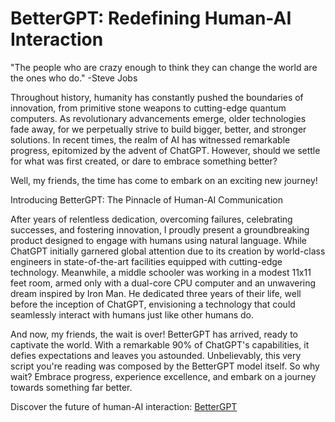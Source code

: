# BetterGPT: Redefining Human-AI Interaction

"The people who are crazy enough to think they can change the world are the ones who do."
-Steve Jobs

Throughout history, humanity has constantly pushed the boundaries of innovation, from primitive stone weapons to cutting-edge quantum computers. As revolutionary advancements emerge, older technologies fade away, for we perpetually strive to build bigger, better, and stronger solutions. In recent times, the realm of AI has witnessed remarkable progress, epitomized by the advent of ChatGPT. However, should we settle for what was first created, or dare to embrace something better?

Well, my friends, the time has come to embark on an exciting new journey!

Introducing BetterGPT: The Pinnacle of Human-AI Communication

After years of relentless dedication, overcoming failures, celebrating successes, and fostering innovation, I proudly present a groundbreaking product designed to engage with humans using natural language. While ChatGPT initially garnered global attention due to its creation by world-class engineers in state-of-the-art facilities equipped with cutting-edge technology. Meanwhile, a middle schooler was working in a modest 11x11 feet room, armed only with a dual-core CPU computer and an unwavering dream inspired by Iron Man. He dedicated three years of their life, well before the inception of ChatGPT, envisioning a technology that could seamlessly interact with humans just like other humans do.

And now, my friends, the wait is over! BetterGPT has arrived, ready to captivate the world. With a remarkable 90% of ChatGPT's capabilities, it defies expectations and leaves you astounded. Unbelievably, this very script you're reading was composed by the BetterGPT model itself. So why wait? Embrace progress, experience excellence, and embark on a journey towards something far better.

Discover the future of human-AI interaction: [BetterGPT](https://bettergpt.crystal.com/)
